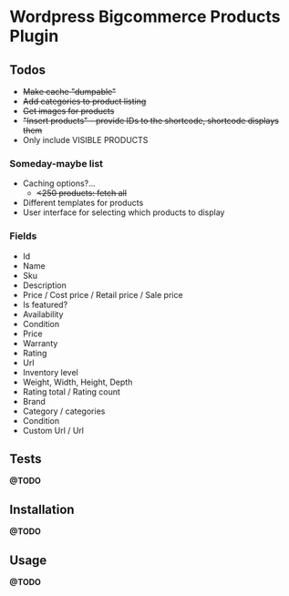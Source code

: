 # Wordpress Bigcommerce Products Plugin


## Todos
* ~~Make cache "dumpable"~~
* ~~Add categories to product listing~~
* ~~Get images for products~~
* ~~"Insert products" - provide IDs to the shortcode, shortcode displays them~~
* Only include VISIBLE PRODUCTS


### Someday-maybe list
* Caching options?...
  - <strike><250 products: fetch all</strike>
* Different templates for products
* User interface for selecting which products to display


### Fields
* Id
* Name
* Sku
* Description
* Price / Cost price / Retail price / Sale price
* Is featured?
* Availability
* Condition
* Price
* Warranty
* Rating
* Url
* Inventory level
* Weight, Width, Height, Depth
* Rating total / Rating count
* Brand
* Category / categories
* Condition
* Custom Url / Url


## Tests
**@TODO**


## Installation
**@TODO**


## Usage
**@TODO**
